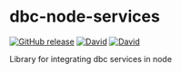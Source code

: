 # dbc-node-services

[![GitHub release](https://img.shields.io/github/tag/dbcdk/dbc-node-services.svg?style=flat-square)](https://github.com/DBCDK/dbc-node-services)
[![David](https://img.shields.io/david/dbcdk/dbc-node-services.svg?style=flat-square)](https://david-dm.org/DBCDK/dbc-node-services#info)
[![David](https://img.shields.io/david/dev/DBCDK/dbc-node-services.svg?style=flat-square)](https://david-dm.org/DBCDK/dbc-node-services#info=devDependencies)

Library for integrating dbc services in node
